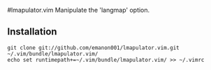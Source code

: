 #lmapulator.vim
Manipulate the 'langmap' option.

## Installation
    git clone git://github.com/emanon001/lmapulator.vim.git ~/.vim/bundle/lmapulator.vim/
    echo set runtimepath+=~/.vim/bundle/lmapulator.vim/ >> ~/.vimrc
